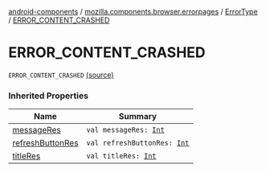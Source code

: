 [android-components](../../index.md) / [mozilla.components.browser.errorpages](../index.md) / [ErrorType](index.md) / [ERROR_CONTENT_CRASHED](./-e-r-r-o-r_-c-o-n-t-e-n-t_-c-r-a-s-h-e-d.md)

# ERROR_CONTENT_CRASHED

`ERROR_CONTENT_CRASHED` [(source)](https://github.com/mozilla-mobile/android-components/blob/master/components/browser/errorpages/src/main/java/mozilla/components/browser/errorpages/ErrorPages.kt#L104)

### Inherited Properties

| Name | Summary |
|---|---|
| [messageRes](message-res.md) | `val messageRes: `[`Int`](https://kotlinlang.org/api/latest/jvm/stdlib/kotlin/-int/index.html) |
| [refreshButtonRes](refresh-button-res.md) | `val refreshButtonRes: `[`Int`](https://kotlinlang.org/api/latest/jvm/stdlib/kotlin/-int/index.html) |
| [titleRes](title-res.md) | `val titleRes: `[`Int`](https://kotlinlang.org/api/latest/jvm/stdlib/kotlin/-int/index.html) |
